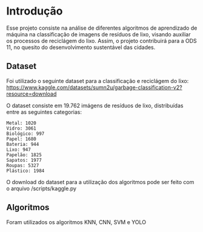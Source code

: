 # Introdução
Esse projeto consiste na análise de diferentes algoritmos de aprendizado de máquina na classificação de
imagens de resíduos de lixo, visando auxiliar os processos de reciclágem do lixo. Assim, o projeto
contribuirá para a ODS 11, no quesito do desenvolvimento sustentável das cidades. <br>

## Dataset
Foi utilizado o seguinte dataset para a classificação e reciclágem do lixo: https://www.kaggle.com/datasets/sumn2u/garbage-classification-v2?resource=download <br>

O dataset consiste em 19.762 imágens de resíduos de lixo, distribuídas entre as seguintes categorias:
```
Metal: 1020
Vidro: 3061
Biológico: 997
Papel: 1680
Bateria: 944
Lixo: 947
Papelão: 1825
Sapatos: 1977
Roupas: 5327
Plástico: 1984
```

O download do dataset para a utilização dos algoritmos pode ser feito com o arquivo /scripts/kaggle.py

## Algoritmos
Foram utilizados os algoritmos KNN, CNN, SVM e YOLO 